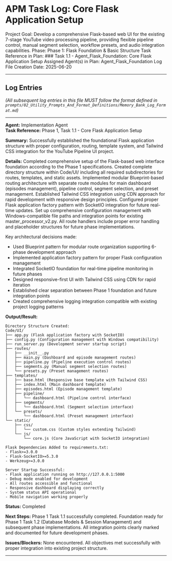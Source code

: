 # APM Task Log: Core Flask Application Setup

Project Goal: Develop a comprehensive Flask-based web UI for the existing 7-stage YouTube video processing pipeline, providing flexible pipeline control, manual segment selection, workflow presets, and audio integration capabilities.
Phase: Phase 1: Flask Foundation & Basic Structure
Task Reference in Plan: ### Task 1.1 - Agent_Flask_Foundation: Core Flask Application Setup
Assigned Agent(s) in Plan: Agent_Flask_Foundation
Log File Creation Date: 2025-06-20

---

## Log Entries

*(All subsequent log entries in this file MUST follow the format defined in `prompts/02_Utility_Prompts_And_Format_Definitions/Memory_Bank_Log_Format.md`)*

---
**Agent:** Implementation Agent  
**Task Reference:** Phase 1, Task 1.1 - Core Flask Application Setup

**Summary:**
Successfully established the foundational Flask application structure with proper configuration, routing, template system, and Tailwind CSS integration for the YouTube Pipeline UI project.

**Details:**
Completed comprehensive setup of the Flask-based web interface foundation according to the Phase 1 specifications. Created complete directory structure within Code/UI/ including all required subdirectories for routes, templates, and static assets. Implemented modular Blueprint-based routing architecture with separate route modules for main dashboard (episodes management), pipeline control, segment selection, and preset management. Established Tailwind CSS integration using CDN approach for rapid development with responsive design principles. Configured proper Flask application factory pattern with SocketIO integration for future real-time updates. Set up comprehensive configuration management with Windows-compatible file paths and integration points for existing master_processor_v2.py. All route handlers include proper error handling and placeholder structures for future phase implementations.

Key architectural decisions made:
- Used Blueprint pattern for modular route organization supporting 6-phase development approach
- Implemented application factory pattern for proper Flask configuration management
- Integrated SocketIO foundation for real-time pipeline monitoring in future phases
- Designed responsive-first UI with Tailwind CSS using CDN for rapid iteration
- Established clear separation between Phase 1 foundation and future integration points
- Created comprehensive logging integration compatible with existing project logging patterns

**Output/Result:**
```
Directory Structure Created:
Code/UI/
├── app.py (Flask application factory with SocketIO)
├── config.py (Configuration management with Windows compatibility)
├── run_server.py (Development server startup script)
├── routes/
│   ├── __init__.py
│   ├── main.py (Dashboard and episode management routes)
│   ├── pipeline.py (Pipeline execution control routes)
│   ├── segments.py (Manual segment selection routes)
│   └── presets.py (Preset management routes)
├── templates/
│   ├── base.html (Responsive base template with Tailwind CSS)
│   ├── index.html (Main dashboard template)
│   ├── episodes.html (Episode management template)
│   ├── pipeline/
│   │   └── dashboard.html (Pipeline control interface)
│   ├── segments/
│   │   └── dashboard.html (Segment selection interface)
│   └── presets/
│       └── dashboard.html (Preset management interface)
└── static/
    ├── css/
    │   └── custom.css (Custom styles extending Tailwind)
    └── js/
        └── core.js (Core JavaScript with SocketIO integration)

Flask Dependencies Added to requirements.txt:
- Flask>=3.0.0
- Flask-SocketIO>=5.3.0
- Werkzeug>=3.0.0

Server Startup Successful:
- Flask application running on http://127.0.0.1:5000
- Debug mode enabled for development
- All routes accessible and functional
- Responsive dashboard displaying correctly
- System status API operational
- Mobile navigation working properly
```

**Status:** Completed

**Next Steps:**
Phase 1 Task 1.1 successfully completed. Foundation ready for Phase 1 Task 1.2 (Database Models & Session Management) and subsequent phase implementations. All integration points clearly marked and documented for future development phases.

**Issues/Blockers:**
None encountered. All objectives met successfully with proper integration into existing project structure.

---
